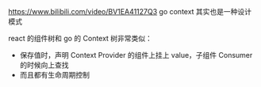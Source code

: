 https://www.bilibili.com/video/BV1EA41127Q3
go context 其实也是一种设计模式

react 的组件树和 go 的 Context 树非常类似：

- 保存值时，声明 Context Provider 的组件上挂上 value，子组件 Consumer 的时候向上查找
- 而且都有生命周期控制
